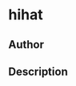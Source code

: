 # hihat

## Author

<!-- Insert Your Name Here -->

## Description

<!-- Describe your example here -->
